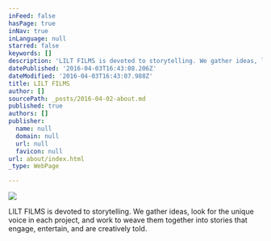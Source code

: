 ```yaml
---
inFeed: false
hasPage: true
inNav: true
inLanguage: null
starred: false
keywords: []
description: 'LILT FILMS is devoted to storytelling. We gather ideas, look for the unique voice in each project, and work to weave them together into stories that engage, entertain, and are creatively told.'
datePublished: '2016-04-03T16:43:08.206Z'
dateModified: '2016-04-03T16:43:07.988Z'
title: LILT FILMS
author: []
sourcePath: _posts/2016-04-02-about.md
published: true
authors: []
publisher:
  name: null
  domain: null
  url: null
  favicon: null
url: about/index.html
_type: WebPage

---
```

![](https://s3-us-west-2.amazonaws.com/the-grid-img/p/3295620824910ee9e18f1f00b200e70e22ae13b5.jpg)

LILT FILMS is devoted to storytelling. We gather ideas, look for the unique voice in each project, and work to weave them together into stories that engage, entertain, and are creatively told.